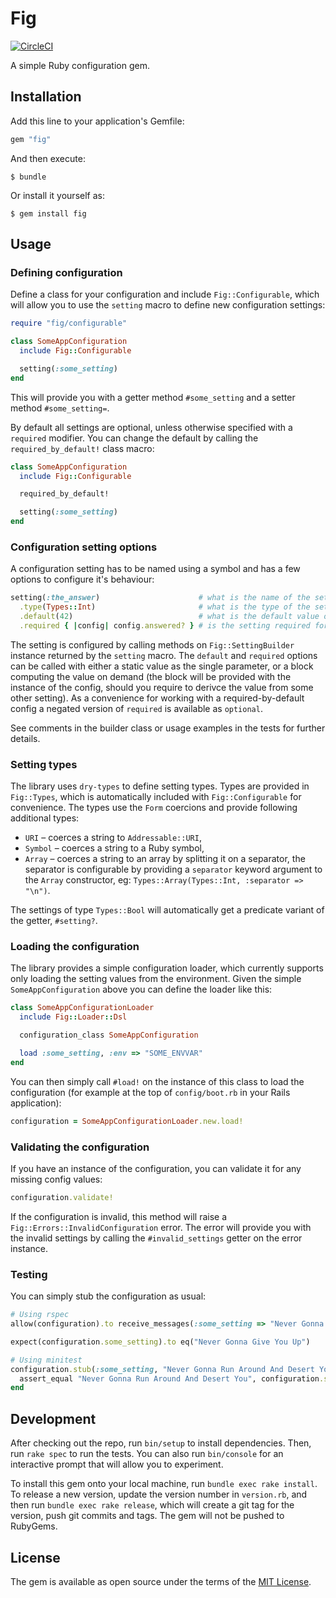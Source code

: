 # Fig

[![CircleCI](https://circleci.com/gh/surgeventures/fig/tree/master.svg?style=shield)](https://circleci.com/gh/surgeventures/fig/tree/master)

A simple Ruby configuration gem.

## Installation

Add this line to your application's Gemfile:

```ruby
gem "fig"
```

And then execute:

    $ bundle

Or install it yourself as:

    $ gem install fig

## Usage

### Defining configuration

Define a class for your configuration and include `Fig::Configurable`, which will allow you to use the `setting` macro to define new configuration settings:

```ruby
require "fig/configurable"

class SomeAppConfiguration
  include Fig::Configurable

  setting(:some_setting)
end
```

This will provide you with a getter method `#some_setting` and a setter method `#some_setting=`.

By default all settings are optional, unless otherwise specified with a `required` modifier. You can change the default by calling the `required_by_default!` class macro:

```ruby
class SomeAppConfiguration
  include Fig::Configurable

  required_by_default!

  setting(:some_setting)
end
```

### Configuration setting options

A configuration setting has to be named using a symbol and has a few options to configure it's behaviour:

```ruby
setting(:the_answer)                      # what is the name of the setting?                     (required)
  .type(Types::Int)                       # what is the type of the setting?                     (optional)
  .default(42)                            # what is the default value of the setting?            (optional)
  .required { |config| config.answered? } # is the setting required for the application to work? (optional)
```

The setting is configured by calling methods on `Fig::SettingBuilder` instance returned by the `setting` macro. The `default` and `required` options can be called with either a static value as the single parameter, or a block computing the value on demand (the block will be provided with the instance of the config, should you require to derivce the value from some other setting). As a convenience for working with a required-by-default config a negated version of `required` is available as `optional`.

See comments in the builder class or usage examples in the tests for further details.

### Setting types

The library uses `dry-types` to define setting types. Types are provided in `Fig::Types`, which is automatically included with `Fig::Configurable` for convenience. The types use the `Form` coercions and provide following additional types:

  * `URI` – coerces a string to `Addressable::URI`,
  * `Symbol` – coerces a string to a Ruby symbol,
  * `Array` – coerces a string to an array by splitting it on a separator, the separator is configurable by providing a `separator` keyword argument to the `Array` constructor, eg: `Types::Array(Types::Int, :separator => "\n")`.

The settings of type `Types::Bool` will automatically get a predicate variant of the getter, `#setting?`.

### Loading the configuration

The library provides a simple configuration loader, which currently supports only loading the setting values from the environment. Given the simple `SomeAppConfiguration` above you can define the loader like this:

```ruby
class SomeAppConfigurationLoader
  include Fig::Loader::Dsl

  configuration_class SomeAppConfiguration

  load :some_setting, :env => "SOME_ENVVAR"
end
```

You can then simply call `#load!` on the instance of this class to load the configuration (for example at the top of `config/boot.rb` in your Rails application):

```ruby
configuration = SomeAppConfigurationLoader.new.load!
```

### Validating the configuration

If you have an instance of the configuration, you can validate it for any missing config values:

```ruby
configuration.validate!
```

If the configuration is invalid, this method will raise a `Fig::Errors::InvalidConfiguration` error. The error will provide you with the invalid settings by calling the `#invalid_settings` getter on the error instance.

### Testing

You can simply stub the configuration as usual:

```ruby
# Using rspec
allow(configuration).to receive_messages(:some_setting => "Never Gonna Give You Up")

expect(configuration.some_setting).to eq("Never Gonna Give You Up")

# Using minitest
configuration.stub(:some_setting, "Never Gonna Run Around And Desert You") do
  assert_equal "Never Gonna Run Around And Desert You", configuration.some_setting
end
```

## Development

After checking out the repo, run `bin/setup` to install dependencies. Then, run `rake spec` to run the tests. You can also run `bin/console` for an interactive prompt that will allow you to experiment.

To install this gem onto your local machine, run `bundle exec rake install`. To release a new version, update the version number in `version.rb`, and then run `bundle exec rake release`, which will create a git tag for the version, push git commits and tags. The gem will not be pushed to RubyGems.

## License

The gem is available as open source under the terms of the [MIT License](https://opensource.org/licenses/MIT).
